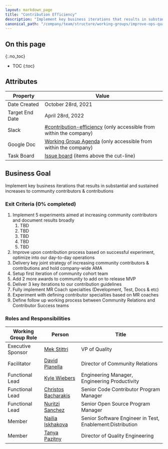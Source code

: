 ```yaml
---
layout: markdown_page
title: "Contribution Efficiency"
description: "Implement key business iterations that results in substantial and sustained increases to community contributors & contributions"
canonical_path: "/company/team/structure/working-groups/improve-ops-quality/"
---
```


## On this page
{:.no_toc}

- TOC
{:toc}

## Attributes

| Property        | Value           |
|-----------------|-----------------|
| Date Created    | October 28rd, 2021 |
| Target End Date | April 28rd, 2022 |
| Slack           | [#contribution-efficiency](https://gitlab.slack.com/archives/C0223D98HHC) (only accessible from within the company) |
| Google Doc      | [Working Group Agenda](https://docs.google.com/document/d/1AOgqaslnq-WI1ICSZ1NzSnALf1Va4D5qAD191icAoSI/edit#) (only accessible from within the company) |
| Task Board      | [Issue board](https://gitlab.com/groups/gitlab-com/-/boards/3014703?label_name%5B%5D=Contribution%20Efficiency) (items above the cut-line) |

## Business Goal

Implement key business iterations that results in substantial and sustained increases to community contributors & contributions

### Exit Criteria (0% completed)

1. Implement 5 experiments aimed at increasing community contributors and document results broadly
   1. TBD
   1. TBD
   1. TBD
   1. TBD
   1. TBD           
1. Improve upon contribution process based on successful experiment, optimize into our day-to-day operations 
1. Delivery key joint strategy of increasing community contributors & contributions and hold company-wide AMA
1. Setup first iteration of community cohort team 
1. Add 2 more awards to community to add on to release MVP
1. Deliver 3 key iterations to our contribution guidelines 
1. Fully implement MR Coach specialties (Development, Test, Docs & etc)
1. Experiment with defining contributor specialties based on MR coaches 
1. Define follow up working process between Community Relations and Contributor Success teams


### Roles and Responsibilities

| Working Group Role    | Person                                               | Title                            |
|-----------------------|------------------------------------------------------|----------------------------------|
| Executive Sponsor     | [Mek Stittri](https://gitlab.com/meks)               | VP of Quality                    |
| Facilitator           | [David Planella](https://gitlab.com/dplanella)       | Director of Community Relations  |
| Functional Lead       | [Kyle Wiebers](https://gitlab.com/kwiebers)          | Engineering Manager, Engineering Productivity |
| Functional Lead       | [Christos Bacharakis](https://gitlab.com/cbacharakis)| Senior Code Contributor Program Manager |
| Functional Lead       | [Nuritzi Sanchez](https://gitlab.com/nuritzi)        | Senior Open Source Program Manager |
| Member                | [Nailia Iskhakova](https://gitlab.com/niskhakova)    | Senior Software Engineer in Test, Enablement:Distribution |
| Member                | [Tanya Pazitny](https://gitlab.com/tpazitny)         | Director of Quality Engineering |
